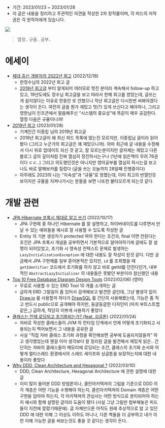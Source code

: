 - 기간: 2023/01/23 ~ 2023/01/28
- 이 글은 내용을 정리하고 주관적인 의견을 작성한 2차 창작물이며, 각 피드의 저작권은 각 원작자에게 있습니다.

![](https://images.unsplash.com/photo-1610116306796-6fea9f4fae38?ixlib=rb-4.0.3&q=80&fm=jpg&crop=entropy&cs=tinysrgb)

> 열정.. 규율.. 공부..
> 

# 에세이

- [체대 출신 개발자의 2022년 회고](https://ryan-han.com/post/memoirs/memoirs2022/) (2022/12/18)
    - 한정수님의 2022년 회고 글
    - [2019년 회고글](https://ryan-han.com/post/memoirs/memoirs2019/) 부터 알게되어 여러모로 멋진 분이라 계속해서 follow-up 하고있고, 19년도에도 정수님 회고글을 보고 따라서 한해 회고를 썼었는데, 글쓰는게 쉽지않다는 이유로 한동안 또 안했으니 작년 회고글은 다시한번 써봐야겠다는 생각이 든다. 여전히 글을 뭔가 재밌고 멋(?) 있게 쓰신다고 해야하나, 그리고 영한님이 인프콘에서 말씀해주신 “시스템의 중요성”에 똑같이 매우 공감한다. 열정 다음은 규율이니까!
- [2019년 회고](https://johngrib.github.io/wiki/review/2019/?url=https://johngrib.github.io/wiki/review/2019/) (2023/01/28)
    - 기계인간 이종립 님의 2019년 회고글
    - 2019년 회고글이 왜 최신 피드 목록에 떴는진 모르지만, 이종립님 글이라 읽어봤다 (그리고 누군가의 회고글은 꽤 재밌으니까). 아마 최근에 글 내용을 수정해서 다시 위로 업데이트 되신 것 같고, 잘 모르는분이지만 글자체는 재밌고 다른 블로그 글의 깊이처럼 진짜 열심히 정진하시는구나 (1년에 읽은책이 무려 76권이다 ㄷㄷ..) 그리고 의도했던것은 아니지만 영어공부를 열심히 하시는걸 보고 나도 바로 말해보카를 질렀다 (글을 쓰는 오늘까지 28일째 진행중이다)
    - 아무래도 2023의 나는 “지속성”과 “규율”로 정했는데, 이미 최고의 반열인듯 보이지만 규율을 지켜나가시는 분들을 보면 나또한 불타오르게 되는것 같다.

# 개발 관련

- [JPA Hibernate 프록시 제대로 알고 쓰기](https://tecoble.techcourse.co.kr/post/2022-10-17-jpa-hibernate-proxy/) (2022/10/17)
    - JPA 구현체 중 하나인 Hibernate 를 잘 설명하고, 하이버네이트를 다루면서 만날 수 있는 예외들을 예시로 잘 사용할 수 있도록 작성한 글
    - Entity 의 기본 생성자가 protected 여야 한다는 조건과, final 이면 안된다는 조건은 JPA 프록시 개념을 공부하면서 기본적으로 알아야하기에 글에도 잘 설명이 되어있었고, 초기화 시 영속성 컨텍스트 문제로 발생하는 `LazyInitializationException` 에 대한 내용도 잘 작성이 된것 같다. 다만 궁금해서 JPA 구현체를 일부 뜯어본적은 있지만, `id` 를 조회했을 때 `getIdentifier` 코드에서 초기화를 하지 않고 바로 getId를 던진다던가, 내부적인 `AbstractLazyInitializer` 의 내용들은 못봤던 부분이라 참신했던 내용
- [Top 10 Free Database Diagram Design Tools](https://www.holistics.io/blog/top-5-free-database-diagram-design-tools/) (2022/02/06) (영어)
    - 무료로 사용할 수 있는 ERD Tool 10 개를 소개하는 글
    - 급하게 ERD 그릴일이 좀 있어서 검색해보고 발견한 글인데, 그냥 별생각 없이 [Draw.io](https://www.draw.io/) 를 사용할까 하다가 [DrawSQL](https://drawsql.app/) 를 간단히 사용해봤는데, 기능은 좀 적고 반드시 public으로 공개해야 하지만, 둥글둥글한 디자인이 (마치 부트스트랩같은,,) 급하게, 적당히 이쁘게 사용하기 좋았다
- [클래스는 언제 로딩되고 초기화되는가? (feat. 싱글톤)](https://velog.io/@skyepodium/%ED%81%B4%EB%9E%98%EC%8A%A4%EB%8A%94-%EC%96%B8%EC%A0%9C-%EB%A1%9C%EB%94%A9%EB%90%98%EA%B3%A0-%EC%B4%88%EA%B8%B0%ED%99%94%EB%90%98%EB%8A%94%EA%B0%80) (2022/01/24)
    - 자바로 작성한 클래스들이 JVM 의 런타임 단계에서 언제 어떻게 초기화되고 사용되는지 찍어보면서 그 내용을 공유한 글
    - 사실 “직접 자바 클래스 초기화 과정을 확인해보면 공부에 도움되지않을까” 하고 생각했었는데 웬걸 이미 생각보다 잘 정리된 글을 발견해서 재밌게 읽은.. 간단히는 자바의 클래스들이 메모리에 로딩되는 조건, 클래스의 초기화 순서와 어떻게 멀티스레드 환경에서의 스레드 세이프와 싱글톤을 보장하는지에 대한 내용이라 좋았다
- [Why DDD, Clean Architecture and Hexagonal ?](https://dataportal.kr/74) (2022/03/10)
    - DDD, Clean Architecture, Hexagonal Architecture 에 관한 설명에 대한 글
    - 이미 많이 들어본 DDD 방법론이나, 클린아키텍쳐의 그림을 기준으로 DDD 의 각 계층은 어떤 기능을 수행해야 하는지, 클린아키텍쳐의 Domain 계층은 어떤 구현을 담아야 하는지, 각 아키텍쳐의 관심사는 어떤 방식으로 분리되어야 하는지 예시와 함께 설명된 글이라 도움이 됐다 (사실 그냥 그림만 첨부해놓은 피드들이 지천에 깔렸기때문에). 글 자체만으론 아직도 원래 추상적으로 알 고 있던 DDD 에 대한 이해 그 이상도 이하도 아니나, 다른 책들을 더 공부하고 내가 이런 이해 가능한 글을 써보는것도 좋을 것 같다는 생각이 든다.
